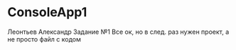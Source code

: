 # ConsoleApp1
Леонтьев Александр Задание №1
Все ок, но в след. раз нужен проект, а не просто файл с кодом
